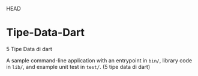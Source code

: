  HEAD
# Tipe-Data-Dart
5 Tipe Data di dart

A sample command-line application with an entrypoint in `bin/`, library code
in `lib/`, and example unit test in `test/`.
(5 tipe data di dart)
